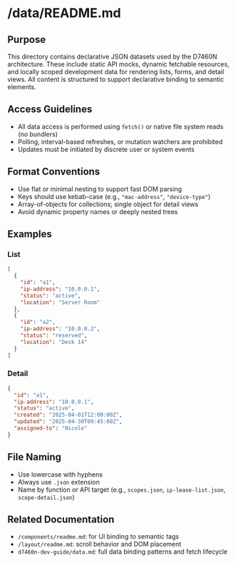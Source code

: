 # /data/README.md

## Purpose

This directory contains declarative JSON datasets used by the D7460N architecture. These include static API mocks, dynamic fetchable resources, and locally scoped development data for rendering lists, forms, and detail views. All content is structured to support declarative binding to semantic elements.

## Access Guidelines

- All data access is performed using `fetch()` or native file system reads (no bundlers)
- Polling, interval-based refreshes, or mutation watchers are prohibited
- Updates must be initiated by discrete user or system events

## Format Conventions

- Use flat or minimal nesting to support fast DOM parsing
- Keys should use kebab-case (e.g., `"mac-address"`, `"device-type"`)
- Array-of-objects for collections; single object for detail views
- Avoid dynamic property names or deeply nested trees

## Examples

### List

```json
[
  {
    "id": "a1",
    "ip-address": "10.0.0.1",
    "status": "active",
    "location": "Server Room"
  },
  {
    "id": "a2",
    "ip-address": "10.0.0.2",
    "status": "reserved",
    "location": "Desk 14"
  }
]
```

### Detail

```json
{
  "id": "a1",
  "ip-address": "10.0.0.1",
  "status": "active",
  "created": "2025-04-01T12:00:00Z",
  "updated": "2025-04-30T09:45:00Z",
  "assigned-to": "Nicole"
}
```

## File Naming

- Use lowercase with hyphens
- Always use `.json` extension
- Name by function or API target (e.g., `scopes.json`, `ip-lease-list.json`, `scope-detail.json`)

## Related Documentation

- `/components/readme.md`: for UI binding to semantic tags
- `/layout/readme.md`: scroll behavior and DOM placement
- `d7460n-dev-guide/data.md`: full data binding patterns and fetch lifecycle
